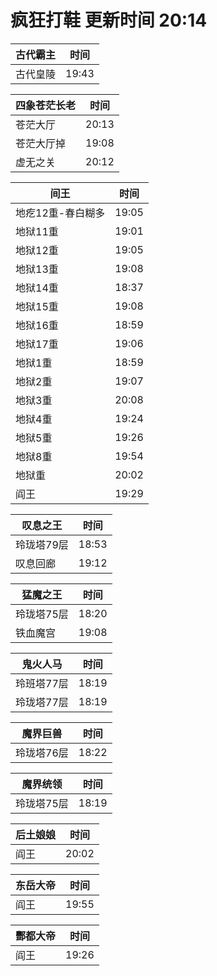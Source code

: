 # 疯狂打鞋 更新时间 20:14

| 古代霸主   | 时间    |
|--------|-------|
| 古代皇陵 | 19:43 |

| 四象苍茫长老   | 时间    |
|--------|-------|
| 苍茫大厅 | 20:13 |
| 苍茫大厅掉 | 19:08 |
| 虚无之关 | 20:12 |

| 间王   | 时间    |
|--------|-------|
| 地疙12重-春白糊多 | 19:05 |
| 地狱11重 | 19:01 |
| 地狱12重 | 19:05 |
| 地狱13重 | 19:08 |
| 地狱14重 | 18:37 |
| 地狱15重 | 19:08 |
| 地狱16重 | 18:59 |
| 地狱17重 | 19:06 |
| 地狱1重 | 18:59 |
| 地狱2重 | 19:07 |
| 地狱3重 | 20:08 |
| 地狱4重 | 19:24 |
| 地狱5重 | 19:26 |
| 地狱8重 | 19:54 |
| 地狱重 | 20:02 |
| 阎王 | 19:29 |

| 叹息之王   | 时间    |
|--------|-------|
| 玲珑塔79层 | 18:53 |
| 叹息回廊 | 19:12 |

| 猛魔之王   | 时间    |
|--------|-------|
| 玲珑塔75层 | 18:20 |
| 铁血魔宫 | 19:08 |

| 鬼火人马   | 时间    |
|--------|-------|
| 玲班塔77层 | 18:19 |
| 玲珑塔77层 | 18:19 |

| 魔界巨兽   | 时间    |
|--------|-------|
| 玲珑塔76层 | 18:22 |

| 魔界统领   | 时间    |
|--------|-------|
| 玲珑塔75层 | 18:19 |

| 后土娘娘   | 时间    |
|--------|-------|
| 阎王 | 20:02 |

| 东岳大帝   | 时间    |
|--------|-------|
| 阎王 | 19:55 |

| 酆都大帝   | 时间    |
|--------|-------|
| 阎王 | 19:26 |